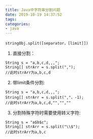 ```yaml
---
title: Java中字符串分割问题
date: 2019-10-19 14:37:52
tags:
categories:
- java
---
```


```
stringObj.split([separator，[limit]]) 
```

1. 直接分割：

```
String s = "a,b,c,d,,,";
String[] strArr = s.split(",");
//此时strArr为a,b,c,d
```

2. 带limit条件分割:

```
String s = "a,b,c,d,,,";
String[] strArr = s.split(","，-1);
//此时strArr为a,b,c,d,"","",""
```

3. 分割特殊字符时需要使用转义字符:

```
String s = "a$b$c";
String[] strArr = s.split("\\$");
//此时strArr为a,b,c
```

